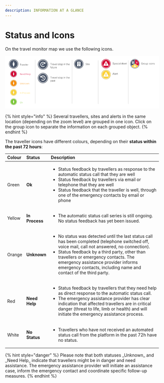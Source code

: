 ```yaml
---
description: INFORMATION AT A GLANCE
---
```


# Status and Icons

On the travel monitor map we use the following icons. 

![](../.gitbook/assets/travelmonitoricons.png)

{% hint style="info" %}
Several travellers, sites and alerts in the same location \(depending on the zoom level\) are grouped in one icon. Click on the group icon to separate the information on each grouped object. 
{% endhint %}

The traveller icons have different colours, depending on their **status within the past 72 hours**: 

<table>
  <thead>
    <tr>
      <th style="text-align:left">Colour</th>
      <th style="text-align:left">Status</th>
      <th style="text-align:left">Description</th>
    </tr>
  </thead>
  <tbody>
    <tr>
      <td style="text-align:left">Green</td>
      <td style="text-align:left"><b>Ok</b>
      </td>
      <td style="text-align:left">
        <ul>
          <li>Status feedback by travellers as response to the automatic status call
            that they are well</li>
          <li>Status feedback by travellers via email or telephone that they are well</li>
          <li>Status feedback that the traveller is well, through one of the emergency
            contacts by email or phone</li>
        </ul>
      </td>
    </tr>
    <tr>
      <td style="text-align:left">Yellow</td>
      <td style="text-align:left"><b>In Process</b>
      </td>
      <td style="text-align:left">
        <ul>
          <li>The automatic status call series is still ongoing. No status feedback
            has yet been issued.</li>
        </ul>
      </td>
    </tr>
    <tr>
      <td style="text-align:left">Orange</td>
      <td style="text-align:left"><b>Unknown</b>
      </td>
      <td style="text-align:left">
        <ul>
          <li>No status was detected until the last status call has been completed (telephone
            switched off, voice mail, call not answered, no connection).</li>
          <li>Status feedback by a third party, other than travellers or emergency contacts.
            The emergency assistance provider informs emergency contacts, including
            name and contact of the third party.</li>
        </ul>
      </td>
    </tr>
    <tr>
      <td style="text-align:left">Red</td>
      <td style="text-align:left"><b>Need Help</b>
      </td>
      <td style="text-align:left">
        <ul>
          <li>Status feedback by travellers that they need help as direct response to
            the automatic status call.</li>
          <li>The emergency assistance provider has clear indication that affected travellers
            are in critical danger (threat to life, limb or health) and will initiate
            the emergency assistance process.</li>
        </ul>
      </td>
    </tr>
    <tr>
      <td style="text-align:left">White</td>
      <td style="text-align:left"><b>No Status</b>
      </td>
      <td style="text-align:left">
        <ul>
          <li>Travellers who have not received an automated status call from the platform
            in the past 72h have no status.</li>
        </ul>
      </td>
    </tr>
  </tbody>
</table>{% hint style="danger" %}
Please note that both statuses _Unknown_ and _Need Help_ indicate that travellers might be in danger and need assistance. The emergency assistance provider will initiate an assistance case, inform the emergency contact and coordinate specific follow-up measures.
{% endhint %}

